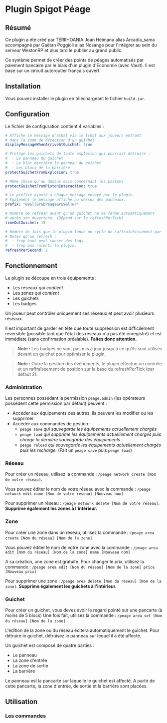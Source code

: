 # Plugin Spigot Péage

## Résumé

Ce plugin a été créé par TERIIHOANIA Joan Heimanu alias Arcadia_sama accompagné
par Gaëtan Poggioli alias Nosange pour l'intégrer au sein du serveur WestonRP et
plus tard le publier au grand public.

Ce système permet de créer des points de péages automatisés par paiement bancaire
par le biais d'un plugin d'Economie (avec Vault). Il est basé
sur un circuit autoroutier français ouvert.

## Installation
Vous pouvez installer le plugin en téléchargeant le fichier `build.jar`.


## Configuration
Le fichier de configuration contient 4 variables :
```yaml
# Affiche le message d'achat via le tchat aux joueurs entrant
# dans la zone de détection d'un guichet
displayMessageWhenArriveAtGuichet: true

# Protège les guichets de toute explosion qui pourrait détruire :
#  - Le panneau du guichet
#  - Le bloc derrière le panneau du guichet
#  - Les blocs de la barrière
protectGuichetFromExplosion: true

# Même chose qu'au dessus mais concernant les pistons
protectGuichetFromPistonInteraction: true

# Le préfixe ajouté à chaque message envoyé par le plugin.
# Egalement le message affiché au dessus des panneaux.
prefix: "&9&l[&r&bPéage&r&9&l]&r"

# Nombre de refresh avant qu'un guichet ne se ferme automatiquement
# après son ouverture. (Dépend sur le refreshPerTick)
timeOutGuichet: 15

# Nombre de fois que le plugin lance un cycle de raffraîchissement par seconde.
# Notez qu'un refresh :
#  - trop haut peut causer des lags,
#  - trop bas ralenti le plugin.
refreshPerSecond: 2
```

## Fonctionnement

Le plugin se découpe en trois équipements :
 - Les réseaux *qui contient*
 - Les zones *qui contient*
 - Les guichets
 - Les badges

Un joueur peut contrôler uniquement ses réseaux et peut avoir plusieurs réseaux.

Il est important de garder en tête que toute suppression est difficilement
réversible (possible tant que l'état des réseaux n'a pas été enregistré)
et est immédiate (sans confirmation préalable).
**Faites donc attention.**

> **Note :** Les badges ne sont pas mis à jour jusqu'à ce qu'ils
sont utilisés devant un guichet pour optimiser le plugin.

> **Note :** Outre la gestion des événements, le plugin effectue un contrôle
et un raffraîssement de position sur la base du refreshPerTick (par défaut 2).

### Administration
Les personnes possédant la permission `peage.admin` (les opérateurs possèdent
cette permission par défaut) peuvent :
 - Accéder aux équipements des autres, ils peuvent les modifier ou les supprimer
 - Accéder aux commandes de gestion :
    - `peage save` *qui sauvegarde les équipements actuellement chargés*
    - `peage load` *qui supprime les équipements actuellement chargés puis charge la dernière sauvegarde des équipements*
    - `peage reload` *qui sauvegarde les équipements actuellement chargés puis les recharge.* (Fait un `peage save` puis `peage load`)

### Réseau
Pour créer un réseau, utilisez la commande :
`/peage network create [Nom de votre réseau]`.

Vous pouvez éditer le nom de votre réseau avec la commande :
`/peage network edit name [Nom de votre réseau] [Nouveau nom]`

Pour supprimer un réseau : `/peage network delete [Nom de votre réseau]`.
**Supprime également les zones à l'intérieur.**

### Zone
Pour créer une zone dans un réseau, utilisez la commande :
`/peage area create [Nom du réseau] [Nom de la zone]`.

Vous pouvez éditer le nom de votre zone avec la commande :
`/peage area edit [Nom du réseau] [Nom de la zone] name [Nouveau nom]`

A sa création, une zone est gratuite. Pour changer le prix, utilisez
la commande :
`/peage area edit [Nom du réseau] [Nom de la zone] price [Nouveau prix]`

Pour supprimer une zone : `/peage area delete [Nom du réseau] [Nom de la zone]`.
**Supprime également les guichets à l'intérieur.**


### Guichet
Pour créer un guichet, vous devez avoir le regard pointé sur une pancarte (à
moins de 5 blocs) Une fois fait, utilisez la commande :
`/peage area set [Nom du réseau] [Nom de la zone]`.

L'édition de la zone ou du réseau éditera automatiquement le guichet. Pour
détruire le guichet, détruisez le panneau sur lequel il a été affecté.

Un guichet est composé de quatre parties :
 - Le panneau
 - La zone d'entrée
 - La zone de sortie
 - La barrière

Le panneau est la pancarte sur laquelle le guichet est affecté. A partir de
cette pancarte, la zone d'entrée, de sortie et la barrière sont placées.

## Utilisation

### Les commandes